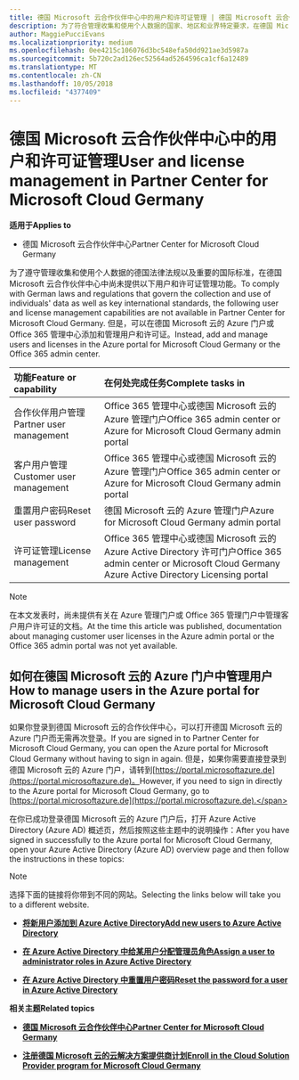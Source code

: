 ```yaml
---
title: 德国 Microsoft 云合作伙伴中心中的用户和许可证管理 | 德国 Microsoft 云合作伙伴中心
description: 为了符合管理收集和使用个人数据的国家、地区和业界特定要求，在德国 Microsoft 云合作伙伴中心中尚未提供用户管理功能。 但是，可以在德国 Microsoft 云的 Azure 门户中添加和管理用户。
author: MaggiePucciEvans
ms.localizationpriority: medium
ms.openlocfilehash: 0ee4215c106076d3bc548efa50dd921ae3d5987a
ms.sourcegitcommit: 5b720c2ad126ec52564ad5264596ca1cf6a12489
ms.translationtype: MT
ms.contentlocale: zh-CN
ms.lasthandoff: 10/05/2018
ms.locfileid: "4377409"
---
```

# <a name="user-and-license-management-in-partner-center-for-microsoft-cloud-germany"></a><span data-ttu-id="e7da0-104">德国 Microsoft 云合作伙伴中心中的用户和许可证管理</span><span class="sxs-lookup"><span data-stu-id="e7da0-104">User and license management in Partner Center for Microsoft Cloud Germany</span></span>

**<span data-ttu-id="e7da0-105">适用于</span><span class="sxs-lookup"><span data-stu-id="e7da0-105">Applies to</span></span>**

-  <span data-ttu-id="e7da0-106">德国 Microsoft 云合作伙伴中心</span><span class="sxs-lookup"><span data-stu-id="e7da0-106">Partner Center for Microsoft Cloud Germany</span></span>

<span data-ttu-id="e7da0-107">为了遵守管理收集和使用个人数据的德国法律法规以及重要的国际标准，在德国 Microsoft 云合作伙伴中心中尚未提供以下用户和许可证管理功能。</span><span class="sxs-lookup"><span data-stu-id="e7da0-107">To comply with German laws and regulations that govern the collection and use of individuals' data as well as key international standards, the following user and license management capabilities are not available in Partner Center for Microsoft Cloud Germany.</span></span> <span data-ttu-id="e7da0-108">但是，可以在德国 Microsoft 云的 Azure 门户或 Office 365 管理中心添加和管理用户和许可证。</span><span class="sxs-lookup"><span data-stu-id="e7da0-108">Instead, add and manage users and licenses in the Azure portal for Microsoft Cloud Germany or the Office 365 admin center.</span></span>

<span data-ttu-id="e7da0-109">功能</span><span class="sxs-lookup"><span data-stu-id="e7da0-109">Feature or capability</span></span> | <span data-ttu-id="e7da0-110">在何处完成任务</span><span class="sxs-lookup"><span data-stu-id="e7da0-110">Complete tasks in</span></span>
:--- | :---
<span data-ttu-id="e7da0-111">合作伙伴用户管理</span><span class="sxs-lookup"><span data-stu-id="e7da0-111">Partner user management</span></span> | <span data-ttu-id="e7da0-112">Office 365 管理中心或德国 Microsoft 云的 Azure 管理门户</span><span class="sxs-lookup"><span data-stu-id="e7da0-112">Office 365 admin center or Azure for Microsoft Cloud Germany admin portal</span></span>
<span data-ttu-id="e7da0-113">客户用户管理</span><span class="sxs-lookup"><span data-stu-id="e7da0-113">Customer user management</span></span> | <span data-ttu-id="e7da0-114">Office 365 管理中心或德国 Microsoft 云的 Azure 管理门户</span><span class="sxs-lookup"><span data-stu-id="e7da0-114">Office 365 admin center or Azure for Microsoft Cloud Germany admin portal</span></span>
<span data-ttu-id="e7da0-115">重置用户密码</span><span class="sxs-lookup"><span data-stu-id="e7da0-115">Reset user password</span></span> | <span data-ttu-id="e7da0-116">德国 Microsoft 云的 Azure 管理门户</span><span class="sxs-lookup"><span data-stu-id="e7da0-116">Azure for Microsoft Cloud Germany admin portal</span></span>
<span data-ttu-id="e7da0-117">许可证管理</span><span class="sxs-lookup"><span data-stu-id="e7da0-117">License management</span></span> | <span data-ttu-id="e7da0-118">Office 365 管理中心或德国 Microsoft 云的 Azure Active Directory 许可门户</span><span class="sxs-lookup"><span data-stu-id="e7da0-118">Office 365 admin center or Microsoft Cloud Germany Azure Active Directory Licensing portal</span></span>

> [!NOTE]  
> <span data-ttu-id="e7da0-119">在本文发表时，尚未提供有关在 Azure 管理门户或 Office 365 管理门户中管理客户用户许可证的文档。</span><span class="sxs-lookup"><span data-stu-id="e7da0-119">At the time this article was published, documentation about managing customer user licenses in the Azure admin portal or the Office 365 admin portal was not yet available.</span></span>

## <a name="how-to-manage-users-in-the-azure-portal-for-microsoft-cloud-germany"></a><span data-ttu-id="e7da0-120">如何在德国 Microsoft 云的 Azure 门户中管理用户</span><span class="sxs-lookup"><span data-stu-id="e7da0-120">How to manage users in the Azure portal for Microsoft Cloud Germany</span></span> 

<span data-ttu-id="e7da0-121">如果你登录到德国 Microsoft 云的合作伙伴中心，可以打开德国 Microsoft 云的 Azure 门户而无需再次登录。</span><span class="sxs-lookup"><span data-stu-id="e7da0-121">If you are signed in to Partner Center for Microsoft Cloud Germany, you can open the Azure portal for Microsoft Cloud Germany without having to sign in again.</span></span> <span data-ttu-id="e7da0-122">但是，如果你需要直接登录到德国 Microsoft 云的 Azure 门户，请转到[https://portal.microsoftazure.de](https://portal.microsoftazure.de)。</span><span class="sxs-lookup"><span data-stu-id="e7da0-122">However, if you need to sign in directly to the Azure portal for Microsoft Cloud Germany, go to [https://portal.microsoftazure.de](https://portal.microsoftazure.de).</span></span> 

<span data-ttu-id="e7da0-123">在你已成功登录德国 Microsoft 云的 Azure 门户后，打开 Azure Active Directory (Azure AD) 概述页，然后按照这些主题中的说明操作：</span><span class="sxs-lookup"><span data-stu-id="e7da0-123">After you have signed in successfully to the Azure portal for Microsoft Cloud Germany, open your Azure Active Directory (Azure AD) overview page and then follow the instructions in these topics:</span></span>

> [!NOTE]  
> <span data-ttu-id="e7da0-124">选择下面的链接将你带到不同的网站。</span><span class="sxs-lookup"><span data-stu-id="e7da0-124">Selecting the links below will take you to a different website.</span></span> 

-  [**<span data-ttu-id="e7da0-125">将新用户添加到 Azure Active Directory</span><span class="sxs-lookup"><span data-stu-id="e7da0-125">Add new users to Azure Active Directory</span></span>**](https://docs.microsoft.com/azure/active-directory/active-directory-users-create-azure-portal)

-  [**<span data-ttu-id="e7da0-126">在 Azure Active Directory 中给某用户分配管理员角色</span><span class="sxs-lookup"><span data-stu-id="e7da0-126">Assign a user to administrator roles in Azure Active Directory</span></span>**](https://docs.microsoft.com/azure/active-directory/active-directory-users-assign-role-azure-portal)

-  [**<span data-ttu-id="e7da0-127">在 Azure Active Directory 中重置用户密码</span><span class="sxs-lookup"><span data-stu-id="e7da0-127">Reset the password for a user in Azure Active Directory</span></span>**](https://docs.microsoft.com/azure/active-directory/active-directory-users-reset-password-azure-portal)

**<span data-ttu-id="e7da0-128">相关主题</span><span class="sxs-lookup"><span data-stu-id="e7da0-128">Related topics</span></span>**

-  [**<span data-ttu-id="e7da0-129">德国 Microsoft 云合作伙伴中心</span><span class="sxs-lookup"><span data-stu-id="e7da0-129">Partner Center for Microsoft Cloud Germany</span></span>**](partner-center-for-microsoft-cloud-germany.md)

-  [**<span data-ttu-id="e7da0-130">注册德国 Microsoft 云的云解决方案提供商计划</span><span class="sxs-lookup"><span data-stu-id="e7da0-130">Enroll in the Cloud Solution Provider program for Microsoft Cloud Germany</span></span>**](enroll-in-csp-for-microsoft-cloud-germany.md)
